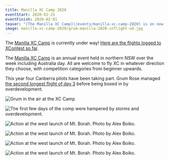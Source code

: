 ```yaml
---
title: Manilla XC Camp 2020
eventStart: 2020-01-25
eventFinish: 2020-02-01
teaser: "[The Manilla XC Camp](/events/manilla-xc-camp-2020) is on now!"
image: manilla-xc-camp-2020/grum-manilla-2020-inflight-od.jpg
---
```

The [Manilla XC Camp] is currently under way!
[Here are the flights logged to XContest so far](https://www.xcontest.org/world/en/flights-search/?filter[point]=150.608888+-30.679233&filter[radius]=5000&filter[mode]=START&filter[date_mode]=period&filter[date]=2020-01-25&filter[date_to]=2020-02-01&filter[value_mode]=dst&filter[min_value_dst]=&filter[catg]=&filter[route_types]=&filter[avg]=&filter[pilot]=&list[sort]=pts&list[dir]=down).

The [Manilla XC Camp] is an annual event held in northern NSW over the week including Australia day.
All are welcome to fly XC in whatever direction they choose, with competition categories from beginner upwards.

This year four Canberra pilots have been taking part.
Grum Rose managed [the second longest flight of day 3](https://www.xcontest.org/world/en/flights-search/?filter%5Bpoint%5D=150.608888+-30.679233&filter%5Bradius%5D=5000&filter%5Bmode%5D=START&filter%5Bdate_mode%5D=dmy&filter%5Bdate%5D=2020-01-27&filter%5Bvalue_mode%5D=dst&filter%5Bmin_value_dst%5D=&filter%5Bcatg%5D=&filter%5Broute_types%5D=&filter%5Bavg%5D=&filter%5Bpilot%5D=&list%5Bsort%5D=pts&list%5Bdir%5D=down) before being boxed in by overdevelopment.

![Grum in the air at the XC Camp](/images/manilla-xc-camp-2020/grum-manilla-2020-inflight-od.jpg)

![The first few days of the comp were hampered by storms and overdevelopment.](/images/manilla-xc-camp-2020/grum-manilla-2020-od.jpg)

![Action at the west launch of Mt. Borah. Photo by Alex Boiko.](/images/manilla-xc-camp-2020/west-launch-1.jpg)

![Action at the west launch of Mt. Borah. Photo by Alex Boiko.](/images/manilla-xc-camp-2020/west-launch-portrait-gaggle.jpg)

![Action at the west launch of Mt. Borah. Photo by Alex Boiko.](/images/manilla-xc-camp-2020/west-launch-2.jpg)

![Action at the west launch of Mt. Borah. Photo by Alex Boiko.](/images/manilla-xc-camp-2020/west-launch-and-gaggle2.jpg)

[Manilla XC Camp]: http://www.flymanilla.com/ManillaEvents,AccomInfo/ManillaXCCamp2020-ParaglidingXCeveryday!/tabid/346/Default.aspx
